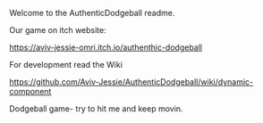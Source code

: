 
Welcome to the AuthenticDodgeball readme.

Our game on itch website:

https://aviv-jessie-omri.itch.io/authenthic-dodgeball


For development read the Wiki

https://github.com/Aviv-Jessie/AuthenticDodgeball/wiki/dynamic-component

Dodgeball game- try to hit me and keep movin.
